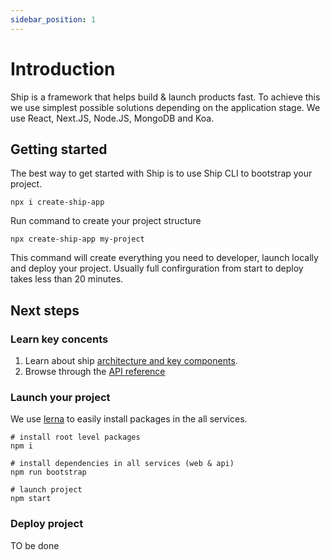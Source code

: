 ```yaml
---
sidebar_position: 1
---
```


# Introduction

Ship is a framework that helps build & launch products fast. To achieve this we use simplest possible solutions depending on the application stage. We use React, Next.JS, Node.JS, MongoDB and Koa.

## Getting started

The best way to get started with Ship is to use Ship CLI to bootstrap your project.

```
npx i create-ship-app
```

Run command to create your project structure
```
npx create-ship-app my-project
```

This command will create everything you need to developer, launch locally and deploy your project. Usually full confirguration from start to deploy takes less than 20 minutes.

## Next steps
### Learn key concents

1. Learn about ship [architecture and key components](./architecture.md).
2. Browse through the [API reference](./api-reference.md)

### Launch your project

We use [lerna](https://github.com/lerna/lerna) to easily install packages in the all services.

```shell
# install root level packages
npm i

# install dependencies in all services (web & api)
npm run bootstrap 

# launch project
npm start
```

### Deploy project

TO be done
